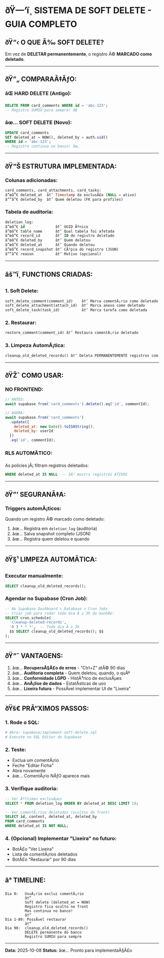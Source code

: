 ﻿# ðŸ—‘ï¸ SISTEMA DE SOFT DELETE - GUIA COMPLETO

## ðŸ“‹ O QUE Ã‰ SOFT DELETE?

Em vez de **DELETAR permanentemente**, o registro Ã© **MARCADO como deletado**.

---

## ðŸ”„ COMPARAÃ‡ÃƒO:

### âŒ HARD DELETE (Antigo):
```sql
DELETE FROM card_comments WHERE id = 'abc-123';
-- Registro SUMIU para sempre! âŒ
```

### âœ… SOFT DELETE (Novo):
```sql
UPDATE card_comments 
SET deleted_at = NOW(), deleted_by = auth.uid() 
WHERE id = 'abc-123';
-- Registro continua no banco! âœ…
```

---

## ðŸ“Š ESTRUTURA IMPLEMENTADA:

### **Colunas adicionadas:**
```sql
card_comments, card_attachments, card_tasks:
â”œâ”€ deleted_at  â†’ Timestamp da exclusÃ£o (NULL = ativo)
â””â”€ deleted_by  â†’ Quem deletou (FK para profiles)
```

### **Tabela de auditoria:**
```sql
deletion_log:
â”œâ”€ id              â†’ UUID Ãºnico
â”œâ”€ table_name      â†’ Qual tabela foi afetada
â”œâ”€ record_id       â†’ ID do registro deletado
â”œâ”€ deleted_by      â†’ Quem deletou
â”œâ”€ deleted_at      â†’ Quando deletou
â”œâ”€ record_snapshot â†’ CÃ³pia do registro (JSON)
â””â”€ reason          â†’ Motivo (opcional)
```

---

## âš™ï¸ FUNCTIONS CRIADAS:

### **1. Soft Delete:**
```sql
soft_delete_comment(comment_id)    â†’ Marca comentÃ¡rio como deletado
soft_delete_attachment(attach_id)  â†’ Marca anexo como deletado
soft_delete_task(task_id)          â†’ Marca tarefa como deletada
```

### **2. Restaurar:**
```sql
restore_comment(comment_id) â†’ Restaura comentÃ¡rio deletado
```

### **3. Limpeza AutomÃ¡tica:**
```sql
cleanup_old_deleted_records() â†’ Deleta PERMANENTEMENTE registros com mais de 90 dias
```

---

## ðŸŽ¯ COMO USAR:

### **NO FRONTEND:**
```javascript
// ANTES:
await supabase.from('card_comments').delete().eq('id', commentId);

// AGORA:
await supabase.from('card_comments')
  .update({ 
    deleted_at: new Date().toISOString(),
    deleted_by: userId 
  })
  .eq('id', commentId);
```

### **RLS AUTOMÃTICO:**
As policies jÃ¡ filtram registros deletados:
```sql
WHERE deleted_at IS NULL  -- SÃ³ mostra registros ATIVOS
```

---

## ðŸ”’ SEGURANÃ‡A:

### **Triggers automÃ¡ticos:**
Quando um registro Ã© marcado como deletado:
1. âœ… Registra em `deletion_log` (auditoria)
2. âœ… Salva snapshot completo (JSON)
3. âœ… Registra quem deletou e quando

---

## ðŸ§¹ LIMPEZA AUTOMÃTICA:

### **Executar manualmente:**
```sql
SELECT cleanup_old_deleted_records();
```

### **Agendar no Supabase (Cron Job):**
```sql
-- No Supabase Dashboard > Database > Cron Jobs
-- Criar job para rodar todo dia Ã s 3h da manhÃ£:
SELECT cron.schedule(
  'cleanup-deleted-records',
  '0 3 * * *',  -- Todo dia Ã s 3h
  $$ SELECT cleanup_old_deleted_records(); $$
);
```

---

## ðŸ“ˆ VANTAGENS:

1. âœ… **RecuperaÃ§Ã£o de erros** - "Ctrl+Z" atÃ© 90 dias
2. âœ… **Auditoria completa** - Quem deletou, quando, o quÃª
3. âœ… **Conformidade LGPD** - HistÃ³rico de exclusÃµes
4. âœ… **AnÃ¡lise de dados** - EstatÃ­sticas de uso
5. âœ… **Lixeira futura** - PossÃ­vel implementar UI de "Lixeira"

---

## ðŸš€ PRÃ“XIMOS PASSOS:

### **1. Rode o SQL:**
```bash
# Abra: supabase/implement-soft-delete.sql
# Execute no SQL Editor do Supabase
```

### **2. Teste:**
- Exclua um comentÃ¡rio
- Feche "Editar Ficha"
- Abra novamente
- âœ… ComentÃ¡rio NÃƒO aparece mais

### **3. Verifique auditoria:**
```sql
-- Ver Ãºltimas exclusÃµes
SELECT * FROM deletion_log ORDER BY deleted_at DESC LIMIT 10;

-- Ver comentÃ¡rios deletados (ocultos do front)
SELECT id, content, deleted_at, deleted_by 
FROM card_comments 
WHERE deleted_at IS NOT NULL;
```

### **4. (Opcional) Implementar "Lixeira" no futuro:**
- BotÃ£o "Ver Lixeira"
- Lista de comentÃ¡rios deletados
- BotÃ£o "Restaurar" por 90 dias

---

## â° TIMELINE:

```
Dia 0:   UsuÃ¡rio exclui comentÃ¡rio
         â†“
         Soft delete (deleted_at = NOW)
         Registro fica oculto no front
         Mas continua no banco!
         â†“
Dia 1-89: PossÃ­vel restaurar
         â†“
Dia 90:  cleanup_old_deleted_records()
         DELETE permanente do banco
         Registro SUMIU para sempre
```

---

**Data:** 2025-10-08
**Status:** âœ… Pronto para implementaÃ§Ã£o


